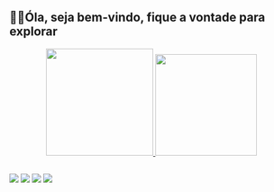 ## 🧙‍♂Óla, seja bem-vindo, fique a vontade para explorar

<div align="center">
  <a href="https://github.com/Vinicius-Marcelo">
  <img height="190em" src="https://github-readme-stats.vercel.app/api?username=Vinicius-Marcelo&show_icons=true&theme=onedark&include_all_commits=true&count_private=true"/>
  <img height="180em" src="https://github-readme-stats.vercel.app/api/top-langs/?username=Vinicius-Marcelo&layout=compact&langs_count=7&theme=onedark"/>
</div>

 ##

 <div>
  <a href="https://www.instagram.com/vinicius_marcelo_/" target="_blank"><img src="https://img.shields.io/badge/-Instagram-%23E4405F?style=for-the-badge&logo=instagram&logoColor=white" target="_blank"></a>
 <a href="https://discord.com/channels/@me" target="_blank"><img src="https://img.shields.io/badge/Discord-7289DA?style=for-the-badge&logo=discord&logoColor=white" target="_blank"></a> 
  <a href = "mailto:viniciusmarcelotavares1@gmail.com"><img src="https://img.shields.io/badge/-Gmail-%23333?style=for-the-badge&logo=gmail&logoColor=white" target="_blank"></a>
  <a href="https://www.linkedin.com/in/vin%C3%ADcius-barros-8a3053205/" target="_blank"><img src="https://img.shields.io/badge/-LinkedIn-%230077B5?style=for-the-badge&logo=linkedin&logoColor=white" target="_blank"></a> 
 </div>
